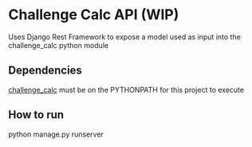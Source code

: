 # Challenge Calc API (WIP)

Uses Django Rest Framework to expose a model used as input into the challenge_calc python module

## Dependencies

[challenge_calc](/mconsta000/challenge_calc) must be on the PYTHONPATH for this project to execute

## How to run

python manage.py runserver
